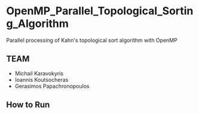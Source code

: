 # OpenMP_Parallel_Topological_Sorting_Algorithm

Parallel processing of Kahn's topological sort algorithm with OpenMP

## TEAM
- Michail Karavokyris
- Ioannis Koutsocheras
- Gerasimos Papachronopoulos

## How to Run
